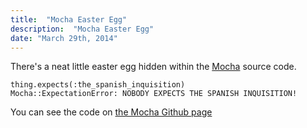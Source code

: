 ```yaml
---
title:  "Mocha Easter Egg"
description:  "Mocha Easter Egg"
date: "March 29th, 2014"
---
```


There's a neat little easter egg hidden within the [Mocha](https://github.com/freerange/mocha) source code.

    thing.expects(:the_spanish_inquisition)
    Mocha::ExpectationError: NOBODY EXPECTS THE SPANISH INQUISITION!

You can see the code on [the Mocha Github page](https://github.com/freerange/mocha/blob/master/lib/mocha/object_methods.rb#L66)
